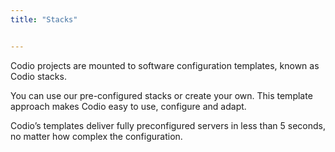 ```yaml
---
title: "Stacks"


---
```



Codio projects are mounted to software configuration templates, known as Codio stacks.

You can use our pre-configured stacks or create your own. This template approach makes Codio easy to use, configure and adapt.

Codio’s templates deliver fully preconfigured servers in less than 5 seconds, no matter how complex the configuration.





